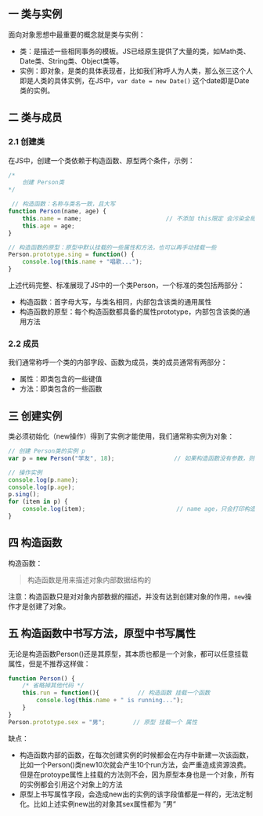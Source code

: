 ## 一 类与实例

面向对象思想中最重要的概念就是类与实例：
- 类：是描述一些相同事务的模板。JS已经原生提供了大量的类，如Math类、Date类、String类、Object类等。 
- 实例：即对象，是类的具体表现者，比如我们称呼人为人类，那么张三这个人即是人类的具体实例，在JS中，`var date = new Date()` 这个date即是Date类的实例。

## 二 类与成员

###  2.1 创建类

在JS中，创建一个类依赖于构造函数、原型两个条件，示例：
```js
/*
    创建 Person类
*/

 // 构造函数：名称与类名一致，且大写  
function Person(name, age) {                       
    this.name = name;                        // 不添加 this限定 会污染全局                        
    this.age = age;      
}

// 构造函数的原型：原型中默认挂载的一些属性和方法，也可以再手动挂载一些
Person.prototype.sing = function() {                 
    console.log(this.name + "唱歌...");
}
```

上述代码完整、标准展现了JS中的一个类Person，一个标准的类包括两部分：
- 构造函数：首字母大写，与类名相同，内部包含该类的通用属性
- 构造函数的原型：每个构造函数都具备的属性prototype，内部包含该类的通用方法

###  2.2 成员

我们通常称呼一个类的内部字段、函数为成员，类的成员通常有两部分：
- 属性：即类包含的一些键值
- 方法：即类包含的一些函数   

## 三 创建实例

类必须初始化（new操作）得到了实例才能使用，我们通常称实例为对象：
```js
// 创建 Person类的实例 p
var p = new Person("学友", 18);                 // 如果构造函数没有参数，则可以省略括号，不过笔者极度不建议

// 操作实例
console.log(p.name);
console.log(p.age);
p.sing();
for (item in p) {
    console.log(item);                          // name age，只会打印构造函数内的字段
}
```

## 四 构造函数

构造函数：
> 构造函数是用来描述对象内部数据结构的

注意：构造函数只是对对象内部数据的描述，并没有达到创建对象的作用，`new`操作才是创建了对象。  

## 五 构造函数中书写方法，原型中书写属性

无论是构造函数Person()还是其原型，其本质也都是一个对象，都可以任意挂载属性，但是不推荐这样做：
```js
function Person() {  
    /* 省略掉其他代码 */                          
    this.run = function(){           // 构造函数 挂载一个函数 
        console.log(this.name + " is running...");
    }                      
}   
Person.prototype.sex = "男";        // 原型 挂载一个 属性
```
缺点：
- 构造函数内部的函数，在每次创建实例的时候都会在内存中新建一次该函数，比如一个Person()类new10次就会产生10个run方法，会严重造成资源浪费。但是在protoype属性上挂载的方法则不会，因为原型本身也是一个对象，所有的实例都会引用这个对象上的方法
- 原型上书写属性字段，会造成new出的实例的该字段值都是一样的，无法定制化。比如上述实例new出的对象其sex属性都为 ”男“


